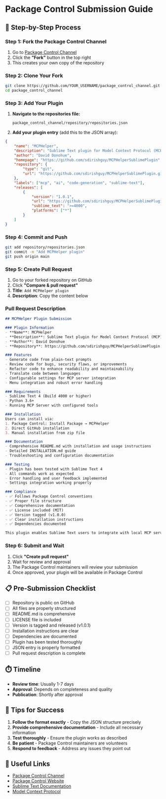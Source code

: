# Package Control Submission Guide

## 🚀 Step-by-Step Process

### Step 1: Fork the Package Control Channel

1. Go to [Package Control Channel](https://github.com/wbond/package_control_channel)
2. Click the **"Fork"** button in the top right
3. This creates your own copy of the repository

### Step 2: Clone Your Fork

```bash
git clone https://github.com/YOUR_USERNAME/package_control_channel.git
cd package_control_channel
```

### Step 3: Add Your Plugin

1. **Navigate to the repositories file:**

   ```bash
   package_control_channel/repository/repositories.json
   ```

2. **Add your plugin entry** (add this to the JSON array):

```json
{
    "name": "MCPHelper",
    "description": "Sublime Text plugin for Model Context Protocol (MCP) integration",
    "author": "David Donohue",
    "homepage": "https://github.com/sdirishguy/MCPHelperSublimePlugin",
    "repository": {
        "type": "git",
        "url": "https://github.com/sdirishguy/MCPHelperSublimePlugin.git"
    },
    "labels": ["mcp", "ai", "code-generation", "sublime-text"],
    "releases": [
        {
            "version": "1.0.1",
            "url": "https://github.com/sdirishguy/MCPHelperSublimePlugin/archive/v1.0.1.zip",
            "sublime_text": ">=4000",
            "platforms": ["*"]
        }
    ]
}
```

### Step 4: Commit and Push

```bash
git add repository/repositories.json
git commit -m "Add MCPHelper plugin"
git push origin main
```

### Step 5: Create Pull Request

1. Go to your forked repository on GitHub
2. Click **"Compare & pull request"**
3. **Title**: `Add MCPHelper plugin`
4. **Description**: Copy the content below

### Pull Request Description

```markdown
## MCPHelper Plugin Submission

### Plugin Information
- **Name**: MCPHelper
- **Description**: Sublime Text plugin for Model Context Protocol (MCP) integration
- **Author**: David Donohue
- **Repository**: https://github.com/sdirishguy/MCPHelperSublimePlugin

### Features
- Generate code from plain-text prompts
- Review code for bugs, security flaws, or improvements
- Refactor code to enhance readability and maintainability
- Translate code between languages
- Configurable settings for MCP server integration
- Menu integration and robust error handling

### Requirements
- Sublime Text 4 (Build 4000 or higher)
- Python 3.6+
- Running MCP Server with configured tools

### Installation
Users can install via:
1. Package Control: Install Package → MCPHelper
2. Direct GitHub installation
3. Manual installation from zip file

### Documentation
- Comprehensive README.md with installation and usage instructions
- Detailed INSTALLATION.md guide
- Troubleshooting and configuration documentation

### Testing
- Plugin has been tested with Sublime Text 4
- All commands work as expected
- Error handling and user feedback implemented
- Settings integration working properly

### Compliance
- ✅ Follows Package Control conventions
- ✅ Proper file structure
- ✅ Comprehensive documentation
- ✅ License included (MIT)
- ✅ Version tagged (v1.0.0)
- ✅ Clear installation instructions
- ✅ Dependencies documented

This plugin enables Sublime Text users to integrate with local MCP servers for AI-powered code generation and analysis, following the Model Context Protocol standard.
```

### Step 6: Submit and Wait

1. Click **"Create pull request"**
2. Wait for review and approval
3. The Package Control maintainers will review your submission
4. Once approved, your plugin will be available in Package Control

## 📋 Pre-Submission Checklist

- [ ] Repository is public on GitHub
- [ ] All files are properly structured
- [ ] README.md is comprehensive
- [ ] LICENSE file is included
- [ ] Version is tagged and released (v1.0.1)
- [ ] Installation instructions are clear
- [ ] Dependencies are documented
- [ ] Plugin has been tested thoroughly
- [ ] JSON entry is properly formatted
- [ ] Pull request description is complete

## ⏱️ Timeline

- **Review time**: Usually 1-7 days
- **Approval**: Depends on completeness and quality
- **Publication**: Shortly after approval

## 🎯 Tips for Success

1. **Follow the format exactly** - Copy the JSON structure precisely
2. **Provide comprehensive documentation** - Include all necessary information
3. **Test thoroughly** - Ensure the plugin works as described
4. **Be patient** - Package Control maintainers are volunteers
5. **Respond to feedback** - Address any issues they point out

## 🔗 Useful Links

- [Package Control Channel](https://github.com/wbond/package_control_channel)
- [Package Control Website](https://packagecontrol.io/)
- [Sublime Text Documentation](https://www.sublimetext.com/docs/)
- [Model Context Protocol](https://modelcontextprotocol.io/)
